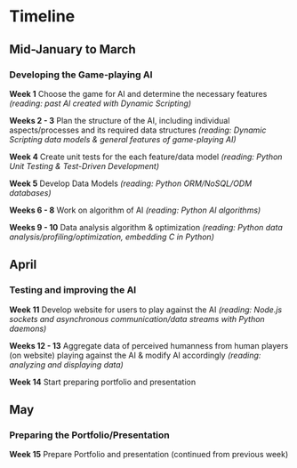 # Timeline
## Mid-January to March
### Developing the Game-playing AI

__Week 1__ Choose the game for AI and determine the necessary features *(reading: past AI created with Dynamic Scripting)*

__Weeks 2 - 3__ Plan the structure of the AI, including individual aspects/processes and its required data structures *(reading: Dynamic Scripting data models & general features of game-playing AI)*

__Week 4__ Create unit tests for the each feature/data model *(reading: Python Unit Testing & Test-Driven Development)*

__Week 5__ Develop Data Models *(reading: Python ORM/NoSQL/ODM databases)*

__Weeks 6 - 8__ Work on algorithm of AI *(reading: Python AI algorithms)*

__Weeks 9 - 10__ Data analysis algorithm & optimization *(reading: Python data analysis/profiling/optimization, embedding C in Python)*

## April
### Testing and improving the AI

__Week 11__ Develop website for users to play against the AI *(reading: Node.js sockets and asynchronous communication/data streams with Python daemons)*

__Weeks 12 - 13__ Aggregate data of perceived humanness from human players (on website) playing against the AI & modify AI accordingly *(reading: analyzing and displaying data)*

__Week 14__ Start preparing portfolio and presentation

## May
### Preparing the Portfolio/Presentation
__Week 15__ Prepare Portfolio and presentation (continued from previous week)
